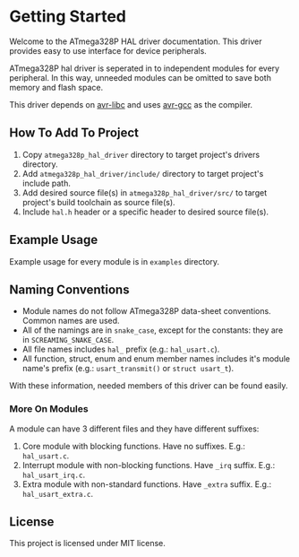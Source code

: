 # Getting Started

Welcome to the ATmega328P HAL driver documentation. This driver provides easy
to use interface for device peripherals.

ATmega328P hal driver is seperated in to independent modules for every
peripheral. In this way, unneeded modules can be omitted to save both memory and
flash space.

This driver depends on [avr-libc](https://www.nongnu.org/avr-libc/) and uses
[avr-gcc](https://gcc.gnu.org/wiki/avr-gcc) as the compiler.

## How To Add To Project

1. Copy `atmega328p_hal_driver` directory to target project's drivers directory.
2. Add `atmega328p_hal_driver/include/` directory to target project's include
path.
3. Add desired source file(s) in `atmega328p_hal_driver/src/` to target
project's build toolchain as source file(s).
4. Include `hal.h` header or a specific header to desired source
file(s).

## Example Usage

Example usage for every module is in `examples` directory.

## Naming Conventions

* Module names do not follow ATmega328P data-sheet conventions. Common names are
used.
* All of the namings are in `snake_case`, except for the constants: they are in
`SCREAMING_SNAKE_CASE`.
* All file names includes `hal_` prefix (e.g.: `hal_usart.c`).
* All function, struct, enum and enum member names includes it's module name's
prefix (e.g.: `usart_transmit()` or `struct usart_t`).

With these information, needed members of this driver can be found easily.

### More On Modules

A module can have 3 different files and they have different suffixes:

1. Core module with blocking functions. Have no suffixes. E.g.: `hal_usart.c`.
2. Interrupt module with non-blocking functions. Have `_irq` suffix. E.g.:
`hal_usart_irq.c`.
3. Extra module with non-standard functions. Have `_extra` suffix. E.g.:
`hal_usart_extra.c`.

## License

This project is licensed under MIT license.
